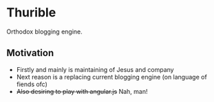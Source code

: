 Thurible
========

Orthodox blogging engine.


Motivation
----------

 * Firstly and mainly is maintaining of Jesus and company
 * Next reason is a replacing current blogging engine (on language of fiends ofc)
 * ~~Also desiring to play with angular.js~~ Nah, man!
